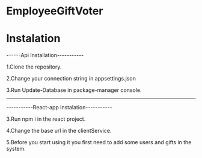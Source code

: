 # EmployeeGiftVoter

# Instalation

------Api Installation-----------

1.Clone the repository.

2.Change your connection string in appsettings.json

3.Run Update-Database in package-manager console.

-----------------------------------

-----------React-app instalation-----------

3.Run npm i in the react project.

4.Change the base url in the clientService.

5.Before you start using it you first need to add some users and gifts in the system.
